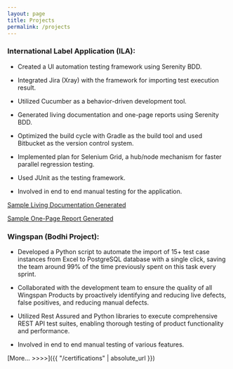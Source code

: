 ```yaml
---
layout: page
title: Projects
permalink: /projects
---
```


### International Label Application (ILA):
- Created a UI automation testing framework using Serenity BDD.

- Integrated Jira (Xray) with the framework for importing test execution result.

- Utilized Cucumber as a behavior-driven development tool.

- Generated living documentation and one-page reports using Serenity BDD.

- Optimized the build cycle with Gradle as the build tool and used Bitbucket as the version control system.

- Implemented plan for Selenium Grid, a hub/node mechanism for faster parallel regression testing.

- Used JUnit as the testing framework.

- Involved in end to end manual testing for the application.

>> <a  href="https://manthan-neema.github.io/SampleReport/" target="_blank">
Sample Living Documentation Generated</a>  <br>
>> <a  href="https://manthan-neema.github.io/SampleReport/serenity-summary.html" target="_blank">
Sample One-Page Report Generated</a> 


### Wingspan (Bodhi Project):
- Developed a Python script to automate the import of 15+ test case instances from Excel to PostgreSQL database with a single click,
saving the team around 99% of the time previously spent on this
task every sprint.

- Collaborated with the development team to ensure the quality of all
Wingspan Products by proactively identifying and reducing live
defects, false positives, and reducing manual defects.

- Utilized Rest Assured and Python libraries to execute
comprehensive REST API test suites, enabling thorough testing of
product functionality and performance.

- Involved in end to end manual testing of various features.

[More... >>>>]({{ "/certifications" | absolute_url }})

